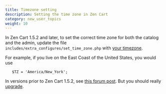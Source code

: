 ```yaml
---
title: Timezone setting 
description: Setting the time zone in Zen Cart 
category: new_user_topics
weight: 10
---
```


In Zen Cart 1.5.2 and later, to set the correct time zone for both the
catalog and the admin, update the file `includes/extra_configures/set_time_zone.php` with [your timezone](https://www.php.net/manual/en/timezones.php). 

For example, if you live on the East Coast of the United States, you 
would use 

```
   $TZ = 'America/New_York'; 
```


In versions prior to Zen Cart 1.5.2, see [this forum post](https://www.zen-cart.com/showthread.php?208662-date-timezone-patch-for-v1-5-1).  But you should really [upgrade](/user/upgrading/). 
